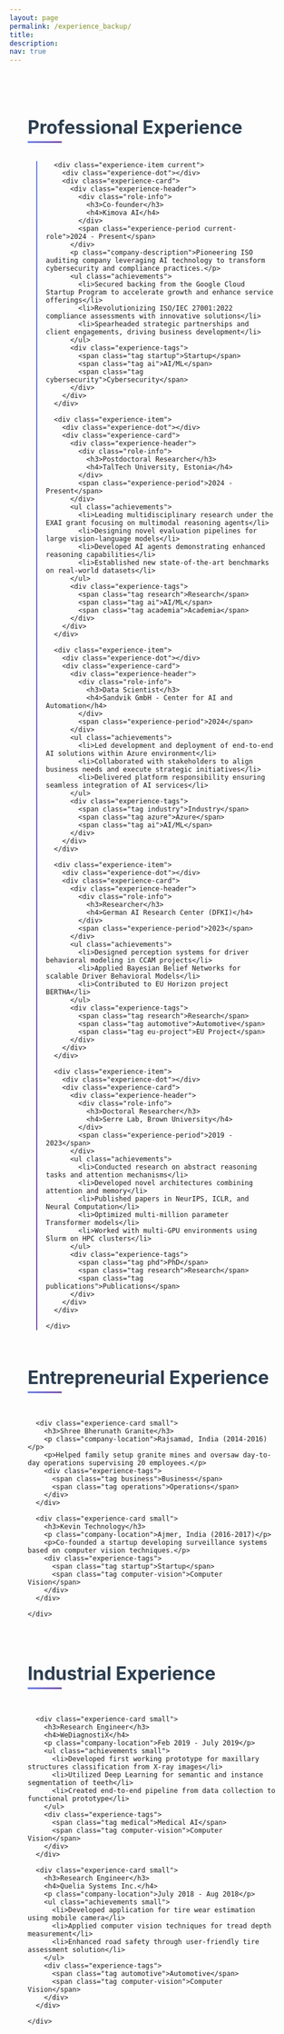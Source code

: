 ```yaml
---
layout: page
permalink: /experience_backup/
title: 
description: 
nav: true
---
```


<div class="experience-container">
  
  <section class="experience-section">
    <h2 class="section-title">Professional Experience</h2>
    <div class="experience-timeline">
      
      <div class="experience-item current">
        <div class="experience-dot"></div>
        <div class="experience-card">
          <div class="experience-header">
            <div class="role-info">
              <h3>Co-founder</h3>
              <h4>Kimova AI</h4>
            </div>
            <span class="experience-period current-role">2024 - Present</span>
          </div>
          <p class="company-description">Pioneering ISO auditing company leveraging AI technology to transform cybersecurity and compliance practices.</p>
          <ul class="achievements">
            <li>Secured backing from the Google Cloud Startup Program to accelerate growth and enhance service offerings</li>
            <li>Revolutionizing ISO/IEC 27001:2022 compliance assessments with innovative solutions</li>
            <li>Spearheaded strategic partnerships and client engagements, driving business development</li>
          </ul>
          <div class="experience-tags">
            <span class="tag startup">Startup</span>
            <span class="tag ai">AI/ML</span>
            <span class="tag cybersecurity">Cybersecurity</span>
          </div>
        </div>
      </div>

      <div class="experience-item">
        <div class="experience-dot"></div>
        <div class="experience-card">
          <div class="experience-header">
            <div class="role-info">
              <h3>Postdoctoral Researcher</h3>
              <h4>TalTech University, Estonia</h4>
            </div>
            <span class="experience-period">2024 - Present</span>
          </div>
          <ul class="achievements">
            <li>Leading multidisciplinary research under the EXAI grant focusing on multimodal reasoning agents</li>
            <li>Designing novel evaluation pipelines for large vision-language models</li>
            <li>Developed AI agents demonstrating enhanced reasoning capabilities</li>
            <li>Established new state-of-the-art benchmarks on real-world datasets</li>
          </ul>
          <div class="experience-tags">
            <span class="tag research">Research</span>
            <span class="tag ai">AI/ML</span>
            <span class="tag academia">Academia</span>
          </div>
        </div>
      </div>

      <div class="experience-item">
        <div class="experience-dot"></div>
        <div class="experience-card">
          <div class="experience-header">
            <div class="role-info">
              <h3>Data Scientist</h3>
              <h4>Sandvik GmbH - Center for AI and Automation</h4>
            </div>
            <span class="experience-period">2024</span>
          </div>
          <ul class="achievements">
            <li>Led development and deployment of end-to-end AI solutions within Azure environment</li>
            <li>Collaborated with stakeholders to align business needs and execute strategic initiatives</li>
            <li>Delivered platform responsibility ensuring seamless integration of AI services</li>
          </ul>
          <div class="experience-tags">
            <span class="tag industry">Industry</span>
            <span class="tag azure">Azure</span>
            <span class="tag ai">AI/ML</span>
          </div>
        </div>
      </div>

      <div class="experience-item">
        <div class="experience-dot"></div>
        <div class="experience-card">
          <div class="experience-header">
            <div class="role-info">
              <h3>Researcher</h3>
              <h4>German AI Research Center (DFKI)</h4>
            </div>
            <span class="experience-period">2023</span>
          </div>
          <ul class="achievements">
            <li>Designed perception systems for driver behavioral modeling in CCAM projects</li>
            <li>Applied Bayesian Belief Networks for scalable Driver Behavioral Models</li>
            <li>Contributed to EU Horizon project BERTHA</li>
          </ul>
          <div class="experience-tags">
            <span class="tag research">Research</span>
            <span class="tag automotive">Automotive</span>
            <span class="tag eu-project">EU Project</span>
          </div>
        </div>
      </div>

      <div class="experience-item">
        <div class="experience-dot"></div>
        <div class="experience-card">
          <div class="experience-header">
            <div class="role-info">
              <h3>Doctoral Researcher</h3>
              <h4>Serre Lab, Brown University</h4>
            </div>
            <span class="experience-period">2019 - 2023</span>
          </div>
          <ul class="achievements">
            <li>Conducted research on abstract reasoning tasks and attention mechanisms</li>
            <li>Developed novel architectures combining attention and memory</li>
            <li>Published papers in NeurIPS, ICLR, and Neural Computation</li>
            <li>Optimized multi-million parameter Transformer models</li>
            <li>Worked with multi-GPU environments using Slurm on HPC clusters</li>
          </ul>
          <div class="experience-tags">
            <span class="tag phd">PhD</span>
            <span class="tag research">Research</span>
            <span class="tag publications">Publications</span>
          </div>
        </div>
      </div>

    </div>
  </section>

  <section class="experience-section">
    <h2 class="section-title">Entrepreneurial Experience</h2>
    <div class="experience-grid">
      
      <div class="experience-card small">
        <h3>Shree Bherunath Granite</h3>
        <p class="company-location">Rajsamad, India (2014-2016)</p>
        <p>Helped family setup granite mines and oversaw day-to-day operations supervising 20 employees.</p>
        <div class="experience-tags">
          <span class="tag business">Business</span>
          <span class="tag operations">Operations</span>
        </div>
      </div>

      <div class="experience-card small">
        <h3>Kevin Technology</h3>
        <p class="company-location">Ajmer, India (2016-2017)</p>
        <p>Co-founded a startup developing surveillance systems based on computer vision techniques.</p>
        <div class="experience-tags">
          <span class="tag startup">Startup</span>
          <span class="tag computer-vision">Computer Vision</span>
        </div>
      </div>

    </div>
  </section>

  <section class="experience-section">
    <h2 class="section-title">Industrial Experience</h2>
    <div class="experience-grid">
      
      <div class="experience-card small">
        <h3>Research Engineer</h3>
        <h4>WeDiagnostiX</h4>
        <p class="company-location">Feb 2019 - July 2019</p>
        <ul class="achievements small">
          <li>Developed first working prototype for maxillary structures classification from X-ray images</li>
          <li>Utilized Deep Learning for semantic and instance segmentation of teeth</li>
          <li>Created end-to-end pipeline from data collection to functional prototype</li>
        </ul>
        <div class="experience-tags">
          <span class="tag medical">Medical AI</span>
          <span class="tag computer-vision">Computer Vision</span>
        </div>
      </div>

      <div class="experience-card small">
        <h3>Research Engineer</h3>
        <h4>Quelia Systems Inc.</h4>
        <p class="company-location">July 2018 - Aug 2018</p>
        <ul class="achievements small">
          <li>Developed application for tire wear estimation using mobile camera</li>
          <li>Applied computer vision techniques for tread depth measurement</li>
          <li>Enhanced road safety through user-friendly tire assessment solution</li>
        </ul>
        <div class="experience-tags">
          <span class="tag automotive">Automotive</span>
          <span class="tag computer-vision">Computer Vision</span>
        </div>
      </div>

    </div>
  </section>

</div>

<style>
  .experience-container {
    max-width: 1000px;
    margin: 0 auto;
    padding: 2rem;
    font-family: -apple-system, BlinkMacSystemFont, 'Segoe UI', Roboto, Oxygen, Ubuntu, Cantarell, sans-serif;
  }

  .experience-section {
    margin-bottom: 4rem;
  }

  .section-title {
    color: #2c3e50;
    font-size: 2rem;
    font-weight: 700;
    margin-bottom: 2rem;
    position: relative;
    padding-bottom: 0.5rem;
  }

  .section-title::after {
    content: '';
    position: absolute;
    bottom: 0;
    left: 0;
    width: 60px;
    height: 3px;
    background: linear-gradient(90deg, #667eea 0%, #764ba2 100%);
  }

  .experience-timeline {
    position: relative;
    padding-left: 2rem;
  }

  .experience-timeline::before {
    content: '';
    position: absolute;
    left: 15px;
    top: 0;
    bottom: 0;
    width: 2px;
    background: linear-gradient(180deg, #667eea 0%, #764ba2 100%);
  }

  .experience-item {
    position: relative;
    margin-bottom: 2.5rem;
  }

  .experience-item:last-child {
    margin-bottom: 0;
  }

  .experience-dot {
    position: absolute;
    left: -27px;
    top: 1rem;
    width: 14px;
    height: 14px;
    background: linear-gradient(135deg, #667eea 0%, #764ba2 100%);
    border: 3px solid white;
    border-radius: 50%;
    box-shadow: 0 2px 8px rgba(102, 126, 234, 0.3);
    z-index: 2;
  }

  .experience-item.current .experience-dot {
    animation: pulse 2s infinite;
  }

  @keyframes pulse {
    0% { box-shadow: 0 2px 8px rgba(102, 126, 234, 0.3); }
    50% { box-shadow: 0 2px 8px rgba(102, 126, 234, 0.6), 0 0 20px rgba(102, 126, 234, 0.3); }
    100% { box-shadow: 0 2px 8px rgba(102, 126, 234, 0.3); }
  }

  .experience-card {
    background: linear-gradient(135deg, #ffffff 0%, #f8f9fa 100%);
    border: 1px solid #e9ecef;
    border-radius: 16px;
    padding: 2rem;
    box-shadow: 0 4px 20px rgba(0, 0, 0, 0.08);
    transition: all 0.3s cubic-bezier(0.4, 0, 0.2, 1);
    position: relative;
    overflow: hidden;
  }

  .experience-card::before {
    content: '';
    position: absolute;
    top: 0;
    left: 0;
    right: 0;
    height: 4px;
    background: linear-gradient(90deg, #667eea 0%, #764ba2 100%);
  }

  .experience-card:hover {
    transform: translateY(-4px);
    box-shadow: 0 8px 30px rgba(102, 126, 234, 0.15);
  }

  .experience-header {
    display: flex;
    justify-content: space-between;
    align-items: flex-start;
    margin-bottom: 1rem;
    flex-wrap: wrap;
    gap: 1rem;
  }

  .role-info h3 {
    margin: 0 0 0.25rem 0;
    color: #2c3e50;
    font-size: 1.3rem;
    font-weight: 600;
  }

  .role-info h4 {
    margin: 0;
    color: #667eea;
    font-size: 1.1rem;
    font-weight: 500;
  }

  .experience-period {
    background: linear-gradient(135deg, #667eea 0%, #764ba2 100%);
    color: white;
    padding: 0.5rem 1rem;
    border-radius: 20px;
    font-size: 0.9rem;
    font-weight: 500;
    white-space: nowrap;
  }

  .current-role {
    background: linear-gradient(135deg, #27ae60 0%, #229954 100%);
    animation: glow 3s ease-in-out infinite alternate;
  }

  @keyframes glow {
    from { box-shadow: 0 2px 8px rgba(39, 174, 96, 0.3); }
    to { box-shadow: 0 2px 8px rgba(39, 174, 96, 0.6), 0 0 20px rgba(39, 174, 96, 0.3); }
  }

  .company-description {
    color: #495057;
    font-style: italic;
    margin-bottom: 1rem;
    font-size: 1rem;
  }

  .company-location {
    color: #6c757d;
    font-size: 0.9rem;
    margin-bottom: 0.5rem;
  }

  .achievements {
    list-style: none;
    padding: 0;
    margin: 1rem 0;
  }

  .achievements li {
    position: relative;
    padding-left: 1.5rem;
    margin-bottom: 0.75rem;
    color: #495057;
    line-height: 1.5;
  }

  .achievements li::before {
    content: '▸';
    position: absolute;
    left: 0;
    color: #667eea;
    font-weight: bold;
  }

  .achievements.small li {
    margin-bottom: 0.5rem;
    font-size: 0.9rem;
  }

  .experience-tags {
    display: flex;
    flex-wrap: wrap;
    gap: 0.5rem;
    margin-top: 1rem;
  }

  .tag {
    padding: 0.25rem 0.75rem;
    border-radius: 12px;
    font-size: 0.75rem;
    font-weight: 500;
    text-transform: uppercase;
    letter-spacing: 0.5px;
  }

  .tag.startup { background: #fff3cd; color: #856404; }
  .tag.ai { background: #d4edda; color: #155724; }
  .tag.research { background: #cce5ff; color: #004085; }
  .tag.industry { background: #f8d7da; color: #721c24; }
  .tag.academia { background: #e2e3e5; color: #383d41; }
  .tag.phd { background: #d1ecf1; color: #0c5460; }
  .tag.publications { background: #fff3e0; color: #e65100; }
  .tag.cybersecurity { background: #fce4ec; color: #880e4f; }
  .tag.azure { background: #e3f2fd; color: #0d47a1; }
  .tag.automotive { background: #f3e5f5; color: #4a148c; }
  .tag.eu-project { background: #e8f5e8; color: #2e7d32; }
  .tag.business { background: #fff8e1; color: #ff8f00; }
  .tag.operations { background: #fafafa; color: #424242; }
  .tag.computer-vision { background: #e1f5fe; color: #006064; }
  .tag.medical { background: #e8f5e8; color: #1b5e20; }

  .experience-grid {
    display: grid;
    grid-template-columns: repeat(auto-fit, minmax(300px, 1fr));
    gap: 1.5rem;
  }

  .experience-card.small {
    padding: 1.5rem;
  }

  .experience-card.small h3 {
    margin: 0 0 0.25rem 0;
    color: #2c3e50;
    font-size: 1.2rem;
    font-weight: 600;
  }

  .experience-card.small h4 {
    margin: 0 0 0.5rem 0;
    color: #667eea;
    font-size: 1rem;
    font-weight: 500;
  }

  @media (max-width: 768px) {
    .experience-container {
      padding: 1rem;
    }

    .experience-timeline {
      padding-left: 1.5rem;
    }

    .experience-timeline::before {
      left: 10px;
    }

    .experience-dot {
      left: -22px;
    }

    .experience-card {
      padding: 1.5rem;
    }

    .experience-header {
      flex-direction: column;
      align-items: stretch;
    }

    .role-info h3 {
      font-size: 1.1rem;
    }

    .experience-grid {
      grid-template-columns: 1fr;
    }
  }
</style>
